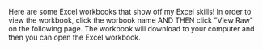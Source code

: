 Here are some Excel workbooks that show off my Excel skills! In order to view the workbook, click the worbook name AND THEN click "View Raw" on the following page. The workbook will download to your computer and then you can open the Excel workbook.
